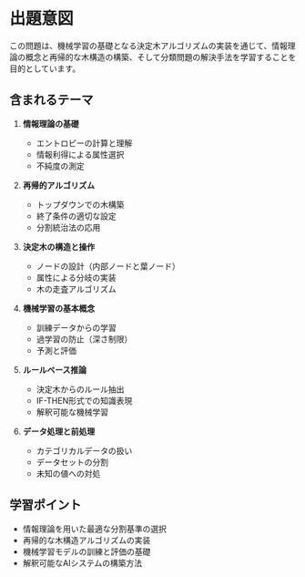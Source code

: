 # 出題意図

この問題は、機械学習の基礎となる決定木アルゴリズムの実装を通じて、情報理論の概念と再帰的な木構造の構築、そして分類問題の解決手法を学習することを目的としています。

## 含まれるテーマ

1. **情報理論の基礎**
   - エントロピーの計算と理解
   - 情報利得による属性選択
   - 不純度の測定

2. **再帰的アルゴリズム**
   - トップダウンでの木構築
   - 終了条件の適切な設定
   - 分割統治法の応用

3. **決定木の構造と操作**
   - ノードの設計（内部ノードと葉ノード）
   - 属性による分岐の実装
   - 木の走査アルゴリズム

4. **機械学習の基本概念**
   - 訓練データからの学習
   - 過学習の防止（深さ制限）
   - 予測と評価

5. **ルールベース推論**
   - 決定木からのルール抽出
   - IF-THEN形式での知識表現
   - 解釈可能な機械学習

6. **データ処理と前処理**
   - カテゴリカルデータの扱い
   - データセットの分割
   - 未知の値への対処

## 学習ポイント

- 情報理論を用いた最適な分割基準の選択
- 再帰的な木構造アルゴリズムの実装
- 機械学習モデルの訓練と評価の基礎
- 解釈可能なAIシステムの構築方法